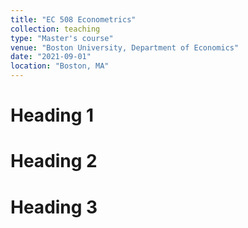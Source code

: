 ```yaml
---
title: "EC 508 Econometrics"
collection: teaching
type: "Master's course"
venue: "Boston University, Department of Economics"
date: "2021-09-01"
location: "Boston, MA"
---
```




Heading 1
======

Heading 2
======

Heading 3
======
